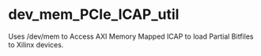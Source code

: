 # dev_mem_PCIe_ICAP_util
Uses /dev/mem to Access AXI Memory Mapped ICAP to load Partial Bitfiles to Xilinx devices.
